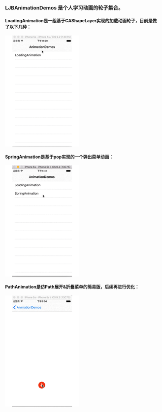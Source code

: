 ### LJBAnimationDemos 是个人学习动画的轮子集合。
#### LoadingAnimation是一组基于CAShapeLayer实现的加载动画轮子，目前是做了以下几种：
![加载动画](https://github.com/ljunb/LJBAnimationDemos/raw/master/LJBAnimationDemos/animation.gif)
#### SpringAnimation是基于pop实现的一个弹出菜单动画：
![菜单弹出动画](https://github.com/ljunb/LJBAnimationDemos/raw/master/LJBAnimationDemos/spring.gif)
#### PathAnimation是仿Path展开&折叠菜单的简易版，后续再进行优化：
![仿Path展开&折叠动画](https://github.com/ljunb/LJBAnimationDemos/raw/master/LJBAnimationDemos/path.gif)
